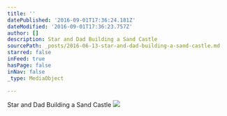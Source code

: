 ```yaml
---
title: ''
datePublished: '2016-09-01T17:36:24.181Z'
dateModified: '2016-09-01T17:36:23.757Z'
author: []
description: Star and Dad Building a Sand Castle
sourcePath: _posts/2016-06-13-star-and-dad-building-a-sand-castle.md
starred: false
inFeed: true
hasPage: false
inNav: false
_type: MediaObject

---
```

Star and Dad Building a Sand Castle
![](https://the-grid-user-content.s3-us-west-2.amazonaws.com/e1bc2fe4-6679-4aa4-9be0-4022621a4c15.jpg)